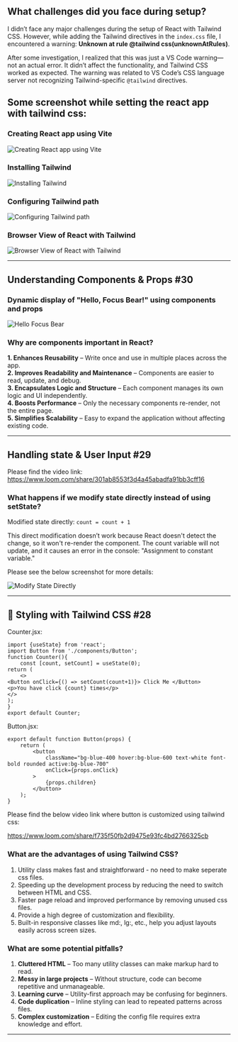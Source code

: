 ## What challenges did you face during setup?
I didn’t face any major challenges during the setup of React with Tailwind CSS. However, while adding the Tailwind directives in the `index.css` file, I encountered a warning:
**Unknown at rule @tailwind css(unknownAtRules)**.

After some investigation, I realized that this was just a VS Code warning—not an actual error. It didn’t affect the functionality, and Tailwind CSS worked as expected. The warning was related to VS Code’s CSS language server not recognizing Tailwind-specific `@tailwind` directives.

## Some screenshot while setting the react app with tailwind css:
### Creating React app using Vite
![Creating React app using Vite](https://github.com/ashokneupane/ashokneupane-intern-repo/blob/main/milestones/images/react_fundamentals/installing_react.png)<br>

### Installing Tailwind
![Installing Tailwind](https://github.com/ashokneupane/ashokneupane-intern-repo/blob/main/milestones/images/react_fundamentals/installing_tailwind.png)<br>

### Configuring Tailwind path
![Configuring Tailwind path](https://github.com/ashokneupane/ashokneupane-intern-repo/blob/main/milestones/images/react_fundamentals/configuring_tailwind_path.png)<br>

### Browser View of React with Tailwind
![Browser View of React with Tailwind](https://github.com/ashokneupane/ashokneupane-intern-repo/blob/main/milestones/images/react_fundamentals/react_with_tailwind.png)<br>

---

## Understanding Components & Props #30

### Dynamic display of "Hello, Focus Bear!" using components and props
![Hello Focus Bear](https://github.com/ashokneupane/ashokneupane-intern-repo/blob/main/milestones/images/react_fundamentals/hello_focus_bear.png)<br>

### Why are components important in React?
**1. Enhances Reusability** – Write once and use in multiple places across the app.<br>
**2. Improves Readability and Maintenance** – Components are easier to read, update, and debug.<br>
**3. Encapsulates Logic and Structure** – Each component manages its own logic and UI independently.<br>
**4. Boosts Performance** – Only the necessary components re-render, not the entire page.<br>
**5. Simplifies Scalability** – Easy to expand the application without affecting existing code.<br>

---

## Handling state & User Input #29

Please find the video link:<br>
https://www.loom.com/share/301ab8553f3d4a45abadfa91bb3cff16<br>

### What happens if we modify state directly instead of using setState?

Modified state directly:
`count = count + 1`

This direct modification doesn’t work because React doesn't detect the change, so it won't re-render the component. The count variable will not update, and it causes an error in the console: "Assignment to constant variable."

Please see the below screenshot for more details:

![Modify State Directly](https://github.com/ashokneupane/ashokneupane-intern-repo/blob/main/milestones/images/react_fundamentals/modify_state_directly.png)<br>

---

## 📌 Styling with Tailwind CSS #28
Counter.jsx:

```
import {useState} from 'react';
import Button from './components/Button';
function Counter(){
    const [count, setCount] = useState(0);
return (
    <>
<Button onClick={() => setCount(count+1)}> Click Me </Button>
<p>You have click {count} times</p>
</>
);
}
export default Counter;
```

Button.jsx:

```
export default function Button(props) {
    return (
        <button
            className="bg-blue-400 hover:bg-blue-600 text-white font-bold rounded active:bg-blue-700"
            onClick={props.onClick}
        >
            {props.children}
        </button>
    );
}
```
Please find the below video link where button is customized using tailwind css:

https://www.loom.com/share/f735f50fb2d9475e93fc4bd2766325cb<br>


### What are the advantages of using Tailwind CSS?
1. Utility class makes fast and straightforward - no need to make seperate css files.
2. Speeding up the development process by reducing the need to switch between HTML and CSS.
3. Faster page reload and improved performance by removing unused css files.
4. Provide a high degree of customization and flexibility.
5. Built-in responsive classes like md:, lg:, etc., help you adjust layouts easily across screen sizes.

### What are some potential pitfalls?
1. **Cluttered HTML** – Too many utility classes can make markup hard to read.
2. **Messy in large projects** – Without structure, code can become repetitive and unmanageable.
3. **Learning curve** – Utility-first approach may be confusing for beginners.
4. **Code duplication** – Inline styling can lead to repeated patterns across files.
5. **Complex customization** – Editing the config file requires extra knowledge and effort.

---

